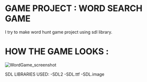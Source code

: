 # GAME PROJECT : WORD SEARCH GAME

I try to make word hunt game project using sdl library.

# HOW THE GAME LOOKS :

![WordGame_screenshot](https://github.com/rukiyeberna/words_search_game/assets/117301103/a3c6aa24-9251-418a-a0d9-f3ea217466f1)

SDL LIBRARIES USED:
-SDL2
-SDL.ttf
-SDL.image
